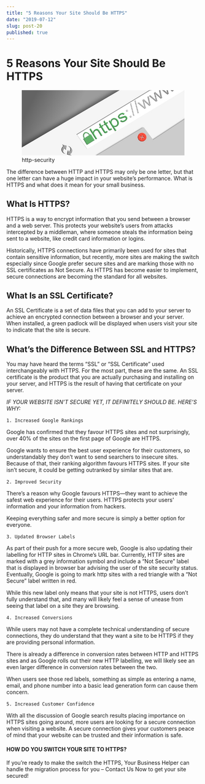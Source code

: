 ```yaml
---
title: "5 Reasons Your Site Should Be HTTPS"
date: "2019-07-12"
slug: post-20
published: true
---
```

<!-- markdownlint-disable MD033 -->

# 5 Reasons Your Site Should Be HTTPS

<figure class="figure">
    <img src="./images/http-security.jpg" alt="http-security"/>
    <figcaption class="figure__caption">http-security</figcaption>
</figure>

The difference between HTTP and HTTPS may only be one letter, but that one letter can have a huge impact in your website’s performance. What is HTTPS and what does it mean for your small business.

## What Is HTTPS?

HTTPS is a way to encrypt information that you send between a browser and a web server. This protects your website’s users from attacks intercepted by a middleman, where someone steals the information being sent to a website, like credit card information or logins.

Historically, HTTPS connections have primarily been used for sites that contain sensitive information, but recently, more sites are making the switch especially since Google prefer secure sites and are marking those with no SSL certificates as Not Secure.  As HTTPS has become easier to implement, secure connections are becoming the standard for all websites.

## What Is an SSL Certificate?

An SSL Certificate is a set of data files that you can add to your server to achieve an encrypted connection between a browser and your server. When installed, a green padlock will be displayed when users visit your site to indicate that the site is secure.

## What’s the Difference Between SSL and HTTPS?

You may have heard the terms “SSL” or “SSL Certificate” used interchangeably with HTTPS.  For the most part, these are the same. An SSL certificate is the product that you are actually purchasing and installing on your server, and HTTPS is the result of having that certificate on your server.

*IF YOUR WEBSITE ISN’T SECURE YET, IT DEFINITELY SHOULD BE. HERE’S WHY:*

    1. Increased Google Rankings
Google has confirmed that they favour HTTPS sites and not surprisingly, over 40% of the sites on the first page of Google are HTTPS.

Google wants to ensure the best user experience for their customers, so understandably they don’t want to send searchers to insecure sites. Because of that, their ranking algorithm favours HTTPS sites. If your site isn’t secure, it could be getting outranked by similar sites that are. 

    2. Improved Security
There’s a reason why Google favours HTTPS—they want to achieve the safest web experience for their users. HTTPS protects your users’ information and your information from hackers.

Keeping everything safer and more secure is simply a better option for everyone.

    3. Updated Browser Labels
As part of their push for a more secure web, Google is also updating their labelling for HTTP sites in Chrome’s URL bar. Currently, HTTP sites are marked with a grey information symbol and include a “Not Secure” label that is displayed in browser bar advising the user of the site security status. Eventually, Google is going to mark http sites with a red triangle with a “Not Secure” label written in red.

While this new label only means that your site is not HTTPS, users don’t fully understand that, and many will likely feel a sense of unease from seeing that label on a site they are browsing.

    4. Increased Conversions
While users may not have a complete technical understanding of secure connections, they do understand that they want a site to be HTTPS if they are providing personal information.

There is already a difference in conversion rates between HTTP and HTTPS sites and as Google rolls out their new HTTP labelling, we will likely see an even larger difference in conversion rates between the two.

When users see those red labels, something as simple as entering a name, email, and phone number into a basic lead generation form can cause them concern.

    5. Increased Customer Confidence
With all the discussion of Google search results placing importance on HTTPS sites going around, more users are looking for a secure connection when visiting a website. A secure connection gives your customers peace of mind that your website can be trusted and their information is safe.  
  
#### HOW DO YOU SWITCH YOUR SITE TO HTTPS?

If you’re ready to make the switch the HTTPS, Your Business Helper can handle the migration process for you – Contact Us Now to get your site secured!